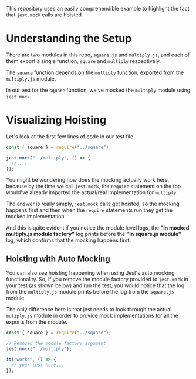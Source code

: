 This repository uses an easily comprehendible example to highlight the fact that `jest.mock` calls are hoisted.

# Understanding the Setup

There are two modules in this repo, `square.js` and `multiply.js`, and each of them export a single function, `square` and `multiply` respectively.

The `square` function depends on the `multiply` function, exported
from the `multiply.js` module.

In our test for the `square` function, we've mocked the `multiply` module using `jest.mock`.

# Visualizing Hoisting

Let's look at the first few lines of code in our test file.

```js
const { square } = require("../square");

jest.mock("../multiply", () => {
  // ...
});
```

You might be wondering how does the mocking actually work here, because by the time we call `jest.mock`, the `require` statement on the top would've already imported the actual/real implementation for `multiply`.

The answer is really simply, `jest.mock` calls get hoisted, so the mocking happens first and then when the `require` statements run they get the mocked implementation.

And this is quite evident if you notice the module level logs, the **"In mocked multiply.js module factory"** log prints before the **"In square.js module"** log, which confirms that the mocking happens first.

## Hoisting with Auto Mocking

You can also see hoisting happening when using Jest's auto mocking functionality. So, if you remove the module factory provided to `jest.mock` in your test (as shown below) and run the test, you would notice that the log from the `multiply.js` module prints before the log from the `square.js` module.

The only difference here is that jest needs to look through the actual `mutiply.js` module in order to provide mock implementations for all the exports from the module.

```js
const { square } = require("../square");

// Removed the module factory argument
jest.mock("../multiply");

it("works", () => {
  // your test here...
});
```
